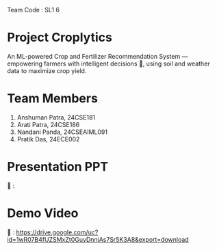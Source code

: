 Team Code : SL1 6

# Project Croplytics
An ML-powered Crop and Fertilizer Recommendation System — empowering farmers with intelligent decisions 🌾, using soil and weather data to maximize crop yield.

# Team Members
1. Anshuman Patra, 24CSE181
2. Arati Patra, 24CSE186
3. Nandani Panda, 24CSEAIML091
4. Pratik Das, 24ECE002

# Presentation PPT 
🔗 :

# Demo Video 
🔗 : https://drive.google.com/uc?id=1wR07B4fUZSMxZt0GuyDnnjAs7Sr5K3A8&export=download
